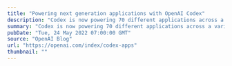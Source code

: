 ```yaml
---
title: "Powering next generation applications with OpenAI Codex"
description: "Codex is now powering 70 different applications across a variety of use cases through the OpenAI API."
summary: "Codex is now powering 70 different applications across a variety of use cases through the OpenAI API."
pubDate: "Tue, 24 May 2022 07:00:00 GMT"
source: "OpenAI Blog"
url: "https://openai.com/index/codex-apps"
thumbnail: ""
---
```


